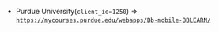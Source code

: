  - Purdue University(`client_id=1250`) => [`https://mycourses.purdue.edu/webapps/Bb-mobile-BBLEARN/`](https://mycourses.purdue.edu/webapps/Bb-mobile-BBLEARN/)
